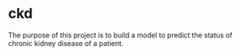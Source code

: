 # ckd
The purpose of this project is to build a model to predict the status of chronic kidney disease of a patient.
